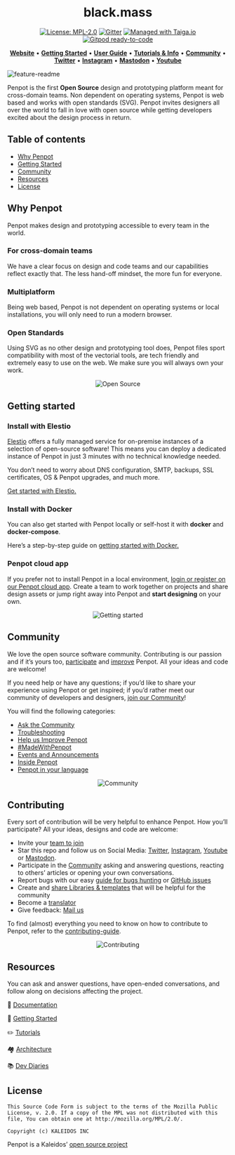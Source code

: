 
[uri_license]: https://www.mozilla.org/en-US/MPL/2.0
[uri_license_image]: https://img.shields.io/badge/MPL-2.0-blue.svg

<h1 align="center">
  <br>
  black.mass
</h1>

<p align="center"><a href="https://www.mozilla.org/en-US/MPL/2.0" rel="nofollow"><img src="https://camo.githubusercontent.com/3fcf3d6b678ea15fde3cf7d6af0e242160366282d62a7c182d83a50bfee3f45e/68747470733a2f2f696d672e736869656c64732e696f2f62616467652f4d504c2d322e302d626c75652e737667" alt="License: MPL-2.0" data-canonical-src="https://img.shields.io/badge/MPL-2.0-blue.svg" style="max-width:100%;"></a>
<a href="https://gitter.im/penpot/community" rel="nofollow"><img src="https://camo.githubusercontent.com/5b0aecb33434f82a7b158eab7247544235ada0cf7eeb9ce8e52562dd67f614b7/68747470733a2f2f6261646765732e6769747465722e696d2f736572656e6f2d78797a2f636f6d6d756e6974792e737667" alt="Gitter" data-canonical-src="https://badges.gitter.im/sereno-xyz/community.svg" style="max-width:100%;"></a>
<a href="https://tree.taiga.io/project/penpot/" title="Managed with Taiga.io" rel="nofollow"><img src="https://camo.githubusercontent.com/4a1d1112f0272e3393b1e8da312ff4435418e9e2eb4c0964881e3680f90a653c/68747470733a2f2f696d672e736869656c64732e696f2f62616467652f6d616e61676564253230776974682d54414947412e696f2d3730396631342e737667" alt="Managed with Taiga.io" data-canonical-src="https://img.shields.io/badge/managed%20with-TAIGA.io-709f14.svg" style="max-width:100%;"></a>
<a href="https://gitpod.io/#https://github.com/penpot/penpot" rel="nofollow"><img src="https://camo.githubusercontent.com/daadb4894128d1e19b72d80236f5959f1f2b47f9fe081373f3246131f0189f6c/68747470733a2f2f696d672e736869656c64732e696f2f62616467652f476974706f642d72656164792d2d746f2d2d636f64652d626c75653f6c6f676f3d676974706f64" alt="Gitpod ready-to-code" data-canonical-src="https://img.shields.io/badge/Gitpod-ready--to--code-blue?logo=gitpod" style="max-width:100%;"></a></p>

<p align="center">
    <a href="https://penpot.app/"><b>Website</b></a> •
    <a href="https://help.penpot.app/technical-guide/getting-started/"><b>Getting Started</b></a> •
    <a href="https://help.penpot.app/user-guide/"><b>User Guide</b></a> •
    <a href="https://help.penpot.app/user-guide/introduction/info/"><b>Tutorials & Info</b></a> •
    <a href="https://community.penpot.app/"><b>Community</b></a> •
    <a href="https://twitter.com/penpotapp"><b>Twitter</b></a> •
    <a href="https://instagram.com/penpot.app"><b>Instagram</b></a> •
    <a href="https://fosstodon.org/@penpot/"><b>Mastodon</b></a> •
    <a href="https://www.youtube.com/channel/UCAqS8G72uv9P5HG1IfgnQ9g"><b>Youtube</b></a>
</p>

![feature-readme](https://user-images.githubusercontent.com/1045247/189871786-0b44f7cf-3a0a-4445-a87b-9919ec398bf7.gif)

Penpot is the first **Open Source** design and prototyping platform meant for cross-domain teams. Non dependent on operating systems, Penpot is web based and works with open standards (SVG). Penpot invites designers all over the world to fall in love with open source while getting developers excited about the design process in return.

## Table of contents ##

- [Why Penpot](#why-penpot)
- [Getting Started](#getting-started)
- [Community](#community)
- [Resources](#resources)
- [License](#license)

## Why Penpot ##

Penpot makes design and prototyping accessible to every team in the world.

### For cross-domain teams ###
We have a clear focus on design and code teams and our capabilities reflect exactly that. The less hand-off mindset, the more fun for everyone.

### Multiplatform ###
Being web based, Penpot is not dependent on operating systems or local installations, you will only need to run a modern browser.

### Open Standards ###
Using SVG as no other design and prototyping tool does, Penpot files sport compatibility with most of the vectorial tools, are tech friendly and extremely easy to use on the web. We make sure you will always own your work.

<p align="center">
  <img src="https://penpot.app/images/open-source.png" alt="Open Source">
</p>


## Getting started ##

### Install with Elestio ###
[Elestio](https://elest.io/) offers a fully managed service for on-premise instances of a selection of open-source software! This means you can deploy a dedicated instance of Penpot in just 3 minutes with no technical knowledge needed.

You don’t need to worry about DNS configuration, SMTP, backups, SSL certificates, OS & Penpot upgrades, and much more.

[Get started with Elestio.](https://help.penpot.app/technical-guide/getting-started/#install-with-elestio)

### Install with Docker ###

You can also get started with Penpot locally or self-host it with **docker** and **docker-compose**.

Here’s a step-by-step guide on [getting started with Docker.](https://help.penpot.app/technical-guide/getting-started/#install-with-docker)

### Penpot cloud app ###

If you prefer not to install Penpot in a local environment, [login or register on our Penpot cloud app](https://design.penpot.app). Create a team to work together on projects and share design assets or jump right away into Penpot and **start designing** on your own.

<p align="center">
  <img src="https://help.penpot.app/img/home-techguide.png" alt="Getting started">
</p>

## Community ##

We love the open source software community. Contributing is our passion and if it’s yours too, [participate](https://community.penpot.app/) and [improve](https://community.penpot.app/c/help-us-improve-penpot/7) Penpot. All your ideas and code are welcome!

If you need help or have any questions; if you’d like to share your experience using Penpot or get inspired; if you’d rather meet our community of developers and designers, [join our Community](https://community.penpot.app/)!

You will find the following categories:
- [Ask the Community](https://community.penpot.app/c/ask-for-help-using-penpot/6)
- [Troubleshooting](https://community.penpot.app/c/technical/8)
- [Help us Improve Penpot](https://community.penpot.app/c/help-us-improve-penpot/7)
- [#MadeWithPenpot](https://community.penpot.app/c/madewithpenpot/9)
- [Events and Announcements](https://community.penpot.app/c/announcements/5)
- [Inside Penpot](https://community.penpot.app/c/inside-penpot/21)
- [Penpot in your language](https://community.penpot.app/c/penpot-in-your-language/12)

<p align="center">
  <img src="https://penpot.app/images/cross-teams.webp" alt="Community">
</p>

## Contributing ##

Every sort of contribution will be very helpful to enhance Penpot. How you’ll participate? All your ideas, designs and code are welcome:

- Invite your [team to join](https://design.penpot.app/#/auth/register)
- Star this repo and follow us on Social Media:  [Twitter](https://twitter.com/penpotapp), [Instagram](https://instagram.com/penpot.app), [Youtube](https://www.youtube.com/c/Penpot) or [Mastodon](https://fosstodon.org/@penpot/).
- Participate in the [Community](https://community.penpot.app/) asking and answering questions, reacting to others’ articles or opening your own conversations.
- Report bugs with our easy [guide for bugs hunting](https://help.penpot.app/contributing-guide/reporting-bugs/) or [GitHub issues](https://github.com/penpot/penpot/issues)
- Create and [share Libraries & templates](https://penpot.app/libraries-templates.html) that will be helpful for the community
- Become a [translator](https://help.penpot.app/contributing-guide/translations)
- Give feedback: [Mail us](mailto:support@penpot.app)

To find (almost) everything you need to know on how to contribute to Penpot, refer to the [contributing-guide](https://help.penpot.app/contributing-guide/).

<p align="center">
  <img src="https://help.penpot.app/img/home-contributing.png" alt="Contributing">
</p>

## Resources ##

You can ask and answer questions, have open-ended conversations, and follow along on decisions affecting the project.

💾 [Documentation](https://help.penpot.app/technical-guide/)

🚀 [Getting Started](https://help.penpot.app/technical-guide/getting-started/)

✏️ [Tutorials](https://www.youtube.com/playlist?list=PLgcCPfOv5v54WpXhHmNO7T-YC7AE-SRsr)

🏘️ [Architecture](https://help.penpot.app/technical-guide/architecture/)

📚 [Dev Diaries](https://penpot.app/dev-diaries.html)


## License ##

```
This Source Code Form is subject to the terms of the Mozilla Public
License, v. 2.0. If a copy of the MPL was not distributed with this
file, You can obtain one at http://mozilla.org/MPL/2.0/.

Copyright (c) KALEIDOS INC
```
Penpot is a Kaleidos’ [open source project](https://kaleidos.net/products)
